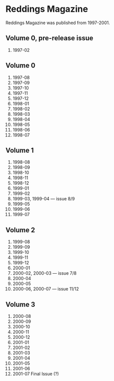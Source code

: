 # Reddings Magazine

Reddings Magazine was published from 1997-2001.


## Volume 0, pre-release issue
1. 1997-02

## Volume 0
1. 1997-08
2. 1997-09
3. 1997-10
4. 1997-11
5. 1997-12
6. 1998-01
7. 1998-02
8. 1998-03
9. 1998-04
10. 1998-05
11. 1998-06
12. 1998-07

## Volume 1
1. 1998-08
2. 1998-09
3. 1998-10
4. 1998-11
5. 1998-12
6. 1999-01
7. 1999-02
8. 1999-03, 1999-04 — issue 8/9
10. 1999-05
11. 1999-06
12. 1999-07

## Volume 2
1. 1999-08
1. 1999-09
1. 1999-10
1. 1999-11
1. 1999-12
1. 2000-01
1. 2000-02, 2000-03 — issue 7/8
1. 2000-04
1. 2000-05
1. 2000-06, 2000-07 — issue 11/12

## Volume 3
1. 2000-08
1. 2000-09
1. 2000-10
1. 2000-11
1. 2000-12
1. 2001-01
1. 2001-02
1. 2001-03
1. 2001-04
1. 2001-05
1. 2001-06
1. 2001-07 Final Issue (?)
